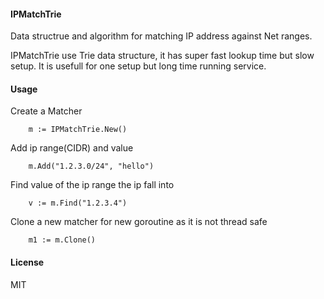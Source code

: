 #### IPMatchTrie

Data structrue and algorithm for matching IP address against Net ranges.

IPMatchTrie use Trie data structure, it has super fast lookup time but slow setup. It is usefull for one setup  but long time running service.

#### Usage

Create a Matcher

```
	m := IPMatchTrie.New()
```

Add ip range(CIDR) and value

```
	m.Add("1.2.3.0/24", "hello")

```

Find value of the ip range the ip fall into

```
 	v := m.Find("1.2.3.4")
``` 

Clone a new matcher for new goroutine as it is not thread safe 

```
	m1 := m.Clone()
```	

 	

#### License
MIT